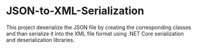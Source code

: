 # JSON-to-XML-Serialization
This project deserialize the JSON file by creating the corresponding classes and than serialize it into the XML file format using .NET Core serialization and deserialization libraries.
